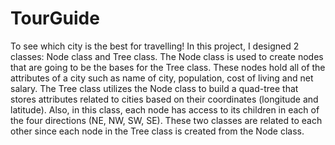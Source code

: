 # TourGuide
To see which city is the best for travelling! 
In this project, I designed 2 classes: Node class and Tree class. 
The Node class is used to create nodes that are going to be the bases for the Tree class. 
These nodes hold all of the attributes of a city such as name of city, population, cost of living and net salary. 
The Tree class utilizes the Node class to build a quad-tree that stores attributes related to cities based on their coordinates (longitude and latitude). 
Also, in this class, each node has access to its children in each of the four directions (NE, NW, SW, SE). 
These two classes are related to each other since each node in the Tree class is created from the Node class.
